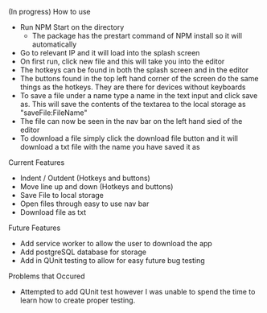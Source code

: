 (In progress)
How to use

- Run NPM Start on the directory
    - The package has the prestart command of NPM install so it will automatically 
- Go to relevant IP and it will load into the splash screen
- On first run, click new file and this will take you into the editor
- The hotkeys can be found in both the splash screen and in the editor
- The buttons found in the top left hand corner of the screen do the same things as the hotkeys. They are there for devices without keyboards
- To save a file under a name type a name in the text input and click save as. This will save the contents of the textarea to the local storage as    "saveFile:FileName"
- The file can now be seen in the nav bar on the left hand sied of the editor 
- To download a file simply click the download file button and it will download a txt file with the name you have saved it as

Current Features

- Indent / Outdent (Hotkeys and buttons)
- Move line up and down (Hotkeys and buttons)
- Save File to local storage
- Open files through easy to use nav bar
- Download file as txt

Future Features

- Add service worker to allow the user to download the app
- Add postgreSQL database for storage
- Add in QUnit testing to allow for easy future bug testing

Problems that Occured

- Attempted to add QUnit test however I was unable to spend the time to learn how to create proper testing.
